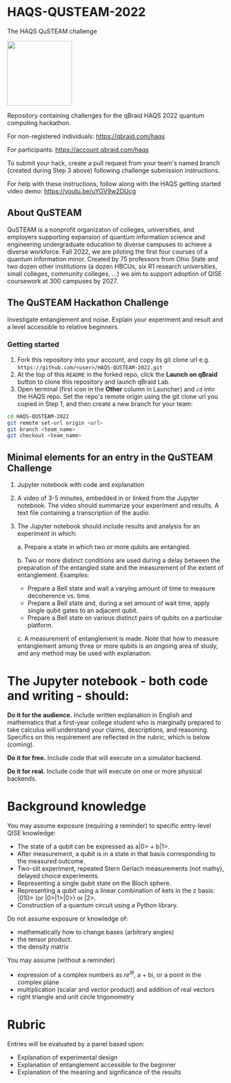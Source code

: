 # HAQS-QUSTEAM-2022
The HAQS QuSTEAM challenge

[<img src="https://qbraid-static.s3.amazonaws.com/logos/Launch_on_qBraid_white.png" width="150">](https://account.qbraid.com?gitHubUrl=https://github.com/qBraid/HAQS-QUSTEAM-2022.git)

Repository containing challenges for the qBraid HAQS 2022 quantum computing hackathon.

For non-registered individuals:
https://qbraid.com/haqs

For participants:
https://account.qbraid.com/haqs



To submit your hack, create a pull request from your team's named branch (created during Step 3 above) following challenge submission instructions.

For help with these instructions, follow along with the HAQS getting started video demo: https://youtu.be/uYGV9w2DUcg

## About QuSTEAM

QuSTEAM is a nonprofit organizaton of colleges, universities, and employers supporting expansion of quantum information science and engineering undergraduate education to diverse campuses to achieve a diverse workforce. Fall 2022, we are piloting the first four courses of a quantum information minor. Created by 75 professors from Ohio State and two dozen other institutions (a dozen HBCUs, six R1 research universities, small colleges, community colleges, ...) we aim to support adoption of QISE coursework at 300 campuses by 2027.

## The QuSTEAM Hackathon Challenge

Investigate entanglement and noise. Explain your experiment and result and a level accessible to relative beginners.

### Getting started

1. Fork this repository into your account, and copy its git clone url e.g. `https://github.com/<user>/HAQS-QUSTEAM-2022.git`
2. At the top of this `README` in the forked repo, click the **Launch on qBraid** button to clone this repository and launch qBraid Lab.
3. Open terminal (first icon in the **Other** column in Launcher) and `cd` into the HAQS repo. Set the repo's remote origin using the git clone url you copied in Step 1, and then create a new branch for your team:
```bash
cd HAQS-QUSTEAM-2022
git remote set-url origin <url>
git branch <team_name>
git checkout <team_name>
```

## Minimal elements for an entry in the QuSTEAM Challenge

1.  Jupyter notebook with code and explanation
       
2.  A video of 3-5 minutes, embedded in or linked from the Jupyter notebook. The video should summarize your experiment and results. A text file containing a transcription of the audio.
        
3. The Jupyter notebook should include results and analysis for an experiment in which:
        
   a. Prepare a state in which two or more qubits are entangled.
 
   b. Two or more distinct conditions are used during a delay between the preparation of the entangled state and the measurement of the extent of entanglement. Examples:
   
      * Prepare a Bell state and wait a varying amount of time to measure decoherence vs. time.
      * Prepare a Bell state and, during a set amount of wait time, apply single qubit gates to an adjacent qubit.
      * Prepare a Bell state on various distinct pairs of qubits on a particular platform. 
                  
   c. A measurement of entanglement is made. Note that how to measure entanglement among three or more qubits is an ongoing area of study, and any method may be used with explanation. 
        
# The Jupyter notebook - both code and writing - should:

**Do it for the audience.** Include written explanation in English and mathematics that a first-year college student who is marginally prepared to take calculus will understand your claims, descriptions, and reasoning. Specifics on this requirement are reflected in the rubric, which is below (coming).

**Do it for free.** Include code that will execute on a simulator backend.

**Do it for real.** Include code that will execute on one or more physical backends.

# Background knowledge

You may assume exposure (requiring a reminder) to specific entry-level QISE knowledge:

 * The state of a qubit can be expressed as a|0> + b|1>. 
 * After measurement, a qubit is in a state in that basis corresponding to the measured outcome.
 * Two-slit experiment, repeated Stern Gerlach measurements (not mathy), delayed choice experiments.
 * Representing a single qubit state on the Bloch sphere.
 * Representing a qubit using a linear combination of kets in the z basis: |010> (or |0>|1>|0>) or |2>. 
 * Construction of a quantum circuit using a Python library.

Do not assume exposure or knowledge of:

* mathematically how to change bases (arbitrary angles)
* the tensor product.
* the density matrix

You may assume (without a reminder)
 
 * expression of a complex numbers as $re^{i\theta}$, a + bi, or a point in the complex plane
 * multiplication (scalar and vector product) and addition of real vectors 
 * right triangle and unit circle trigonometry

# Rubric

Entries will be evaluated by a panel based upon:
 
  * Explanation of experimental design
  * Explanation of entanglement accessible to the beginner
  * Explanation of the meaning and signficance of the results 

